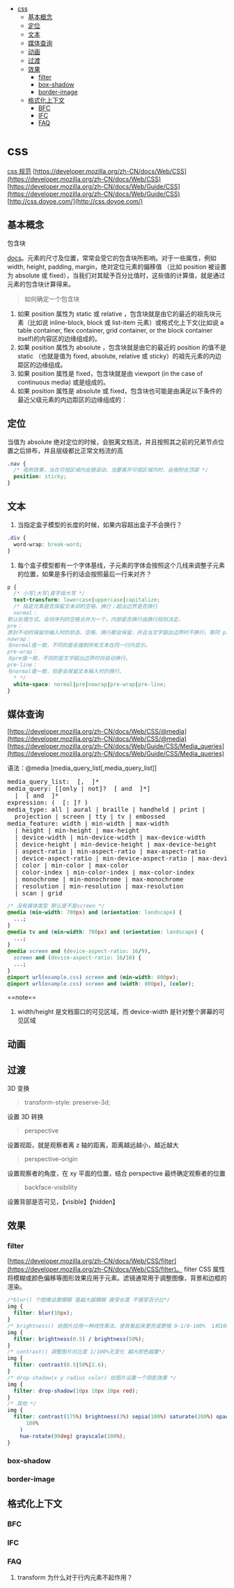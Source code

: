 - [css](#css)
  - [基本概念](#%E5%9F%BA%E6%9C%AC%E6%A6%82%E5%BF%B5)
  - [定位](#%E5%AE%9A%E4%BD%8D)
  - [文本](#%E6%96%87%E6%9C%AC)
  - [媒体查询](#%E5%AA%92%E4%BD%93%E6%9F%A5%E8%AF%A2)
  - [动画](#%E5%8A%A8%E7%94%BB)
  - [过渡](#%E8%BF%87%E6%B8%A1)
  - [效果](#%E6%95%88%E6%9E%9C)
    - [filter](#filter)
    - [box-shadow](#box-shadow)
    - [border-image](#border-image)
  - [格式化上下文](#%E6%A0%BC%E5%BC%8F%E5%8C%96%E4%B8%8A%E4%B8%8B%E6%96%87)
    - [BFC](#bfc)
    - [IFC](#ifc)
    - [FAQ](#faq)

# css

[css 规范](https://www.w3.org/Style/CSS/#specs)
[https://developer.mozilla.org/zh-CN/docs/Web/CSS](https://developer.mozilla.org/zh-CN/docs/Web/CSS)
[https://developer.mozilla.org/zh-CN/docs/Web/Guide/CSS](https://developer.mozilla.org/zh-CN/docs/Web/Guide/CSS)
[http://css.doyoe.com/](http://css.doyoe.com/)

## 基本概念

包含块

[docs](https://developer.mozilla.org/zh-CN/docs/Web/CSS/All_About_The_Containing_Block)。元素的尺寸及位置，常常会受它的包含块所影响。对于一些属性，例如 width, height, padding, margin，绝对定位元素的偏移值 （比如 position 被设置为 absolute 或 fixed），当我们对其赋予百分比值时，这些值的计算值，就是通过元素的包含块计算得来。

> 如何确定一个包含块

1. 如果 position 属性为 static 或 relative ，包含块就是由它的最近的祖先块元素（比如说 inline-block, block 或 list-item 元素）或格式化上下文(比如说 a table container, flex container, grid container, or the block container itself)的内容区的边缘组成的。
2. 如果 position 属性为 absolute ，包含块就是由它的最近的 position 的值不是 static （也就是值为 fixed, absolute, relative 或 sticky）的祖先元素的内边距区的边缘组成。
3. 如果 position 属性是 fixed，包含块就是由 viewport (in the case of continuous media) 或是组成的。
4. 如果 position 属性是 absolute 或 fixed，包含块也可能是由满足以下条件的最近父级元素的内边距区的边缘组成的：

## 定位

当值为 absolute 绝对定位的时候，会脱离文档流，并且按照其之前的兄弟节点位置之后排布，并且层级都比正常文档流的高

```css
.nav {
  /* 吸附效果，当在可视区域内会随滚动，当要离开可视区域内时，会吸附在顶部 */
  position: sticky;
}
```

## 文本

1. 当指定盒子模型的长度的时候，如果内容超出盒子不会换行？

```css
.div {
  word-wrap: break-word;
}
```

1. 每个盒子模型都有一个字体基线，子元素的字体会按照这个几线来调整子元素的位置，如果是多行的话会按照最后一行来对齐？

```css
p {
  /* 小写|大写|首字母大写 */
  text-transform: lowercase|uppercase|capitalize;
  /* 指定元素是否保留文本间的空格、换行；超出边界是否换行
  normal：
默认处理方式。会将序列的空格合并为一个，内部是否换行由换行规则决定。
pre：
原封不动的保留你输入时的状态，空格、换行都会保留，并且当文字超出边界时不换行。等同 pre 元素效果
nowrap：
与normal值一致，不同的是会强制所有文本在同一行内显示。
pre-wrap：
与pre值一致，不同的是文字超出边界时将自动换行。
pre-line：
与normal值一致，但是会保留文本输入时的换行。
  * */
  white-space: normal|pre|nowrap|pre-wrap|pre-line;
}
```

## 媒体查询

[https://developer.mozilla.org/zh-CN/docs/Web/CSS/@media](https://developer.mozilla.org/zh-CN/docs/Web/CSS/@media)
[https://developer.mozilla.org/zh-CN/docs/Web/Guide/CSS/Media_queries](https://developer.mozilla.org/zh-CN/docs/Web/Guide/CSS/Media_queries)

语法：@media [media_query_list[,media_query_list]]

<pre>
media_query_list: <media_query> [, <media_query> ]*
media_query: [[only | not]? <media_type> [ and <expression> ]*]
  | <expression> [ and <expression> ]*
expression: ( <media_feature> [: <value>]? )
media_type: all | aural | braille | handheld | print |
  projection | screen | tty | tv | embossed
media_feature: width | min-width | max-width
  | height | min-height | max-height
  | device-width | min-device-width | max-device-width
  | device-height | min-device-height | max-device-height
  | aspect-ratio | min-aspect-ratio | max-aspect-ratio
  | device-aspect-ratio | min-device-aspect-ratio | max-device-aspect-ratio
  | color | min-color | max-color
  | color-index | min-color-index | max-color-index
  | monochrome | min-monochrome | max-monochrome
  | resolution | min-resolution | max-resolution
  | scan | grid
</pre>

```css
/* 没有媒体类型 默认是不是screen */
@media (min-width: 700px) and (orientation: landscape) {
  ...;
}
@media tv and (min-width: 700px) and (orientation: landscape) {
  ...;
}
@media screen and (device-aspect-ratio: 16/9),
  screen and (device-aspect-ratio: 16/10) {
  ...;
}
@import url(example.css) screen and (min-width: 800px);
@import url(example.css) screen and (width: 800px), (color);
```

==note==

1. width/height 是文档窗口的可见区域，而 device-width 是针对整个屏幕的可见区域

## 动画

## 过渡

3D 变换

> transform-style: preserve-3d;

设置 3D 转换

> perspective

设置视距，就是观察者离 z 轴的距离，距离越远越小，越近越大

> perspective-origin

设置观察者的角度，在 xy 平面的位置，结合 perspective 最终确定观察者的位置

> backface-visibility

设置背部是否可见，【visible】【hidden】

## 效果

### filter

[https://developer.mozilla.org/zh-CN/docs/Web/CSS/filter](https://developer.mozilla.org/zh-CN/docs/Web/CSS/filter)。
filter CSS 属性将模糊或颜色偏移等图形效果应用于元素。滤镜通常用于调整图像，背景和边框的渲染。

```css
/*blur() 个图像设置模糊 值越大越模糊 接受长度 不接受百分比*/
img {
  filter: blur(10px);
}
/* brightness() 给图片应用一种线性乘法，使其看起来更亮或更暗 0-1/0-100%  1和100%表示无变化 0为全黑*/
img {
  filter: brightness(0.5) / brightness(50%);
}
/* contrast() 调整图片对比度 1/100%无变化 越大颜色越重*/
img {
  filter: contrast(0.5|50%|2.6);
}
/* drop-shadow(x y radius color) 给图片设置一个阴影效果 */
img {
  filter: drop-shadow(10px 10px 10px red);
}
/* 其他 */
img {
  filter: contrast(175%) brightness(3%) sepia(100%) saturate(200%) opacity(50%) invert(
      100%
    )
    hue-rotate(90deg) grayscale(100%);
}
```

### box-shadow

### border-image

## 格式化上下文

### BFC

### IFC

### FAQ

1. transform 为什么对于行内元素不起作用？
